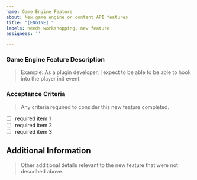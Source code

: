 ```yaml
---
name: Game Engine Feature
about: New game engine or content API features
title: "[ENGINE] "
labels: needs workshopping, new feature
assignees: ''

---
```


### Game Engine Feature Description
> Example: As a plugin developer, I expect to be able to be able to hook into the player init event.

###  Acceptance Criteria
> Any criteria required to consider this new feature completed.
- [ ] required item 1
- [ ] required item 2
- [ ] required item 3

## Additional Information
> Other additional details relevant to the new feature that were not described above.
